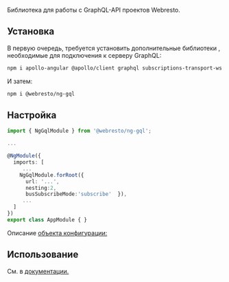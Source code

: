 Библиотека для работы с GraphQL-API проектов Webresto.

## Установка

В первую очередь, требуется установить дополнительные библиотеки , необходимые для подключения к серверу GraphQL:

```bash
npm i apollo-angular @apollo/client graphql subscriptions-transport-ws
```

И затем:

```bash
npm i @webresto/ng-gql
```

## Настройка

```ts app.module.ts
import { NgGqlModule } from '@webresto/ng-gql';

...

@NgModule({
  imports: [
     ...
    NgGqlModule.forRoot({ 
      url: '...',
      nesting:2,
      busSubscribeMode:'subscribe'  }),
     ...
  ]
})
export class AppModule { }
```

Описание [объекта конфигурации:](interfaces/NgGqlConfig.md)

## Использование
См. в [документации.](modules.md)
